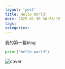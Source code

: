 ```yaml
---
layout: 'post'
title: Hello World!
date: 2025-01-30 00:58:15
tags: 
categories: 
---
```


我的第一篇blog

```python
print("hello world")
```

![cover](images/20250130/hello_world.webp)